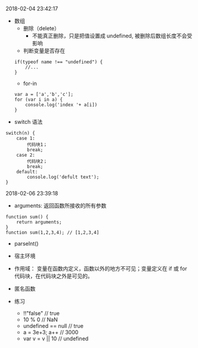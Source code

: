 2018-02-04 23:42:17
- 数组
    - 删除（delete）
        - 不能真正删除，只是把值设置成 undefined, 被删除后数组长度不会受影响
    - 判断变量是否存在
    ```
    if(typeof name !== "undefined") {
        //...
    }
    ```
    - for-in
    ```
    var a = ['a','b','c'];
    for (var i in a) {
        console.log('index '+ a[i])
    }
    ```
- switch 语法
```
switch(n) {
    case 1: 
        代码块1；
        break;
    case 2:
        代码块2；
        break;
    default:
        console.log('defult text');
}
```

2018-02-06 23:39:18
- arguments: 返回函数所接收的所有参数
```
function sum() {
    return arguments;
}
function sum(1,2,3,4); // [1,2,3,4]
```

- parseInt()
- 宿主环境
- 作用域： 变量在函数内定义，函数以外的地方不可见；变量定义在 if 或 for 代码块，在代码块之外是可见的。

- 匿名函数

- 练习
    - !!"false" // true
    - 10 % 0 // NaN
    - undefined == null // true
    - a  = 3e+3; a++ // 3000
    - var v = v || 10 // undefined